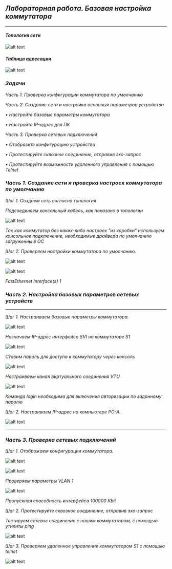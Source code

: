 ## *Лабораторная работа. Базовая настройка коммутатора*
___
#### 	*Топология сети*
![alt text](https://github.com/Eliminir/OTUSLABS/blob/Labs/11.JPG)

#### *Таблица адресации*
![alt text](https://github.com/Eliminir/OTUSLABS/blob/Labs/таблица.JPG)

### *Задачи* ###

*Часть 1. Проверка конфигурации коммутатора по умолчанию*

*Часть 2. Создание сети и настройка основных параметров устройства*

*•	Настройте базовые параметры коммутатора*

*•	Настройте IP-адрес для ПК*

*Часть 3. Проверка сетевых подключений*

*•	Отобразите конфигурацию устройства*

*•	Протестируйте сквозное соединение, отправив эхо-запрос*

*•	Протестируйте возможности удаленного управления с помощью Telnet*


### *Часть 1. Создание сети и проверка настроек коммутатора по умолчанию* ###

*Шаг 1. Создаем сеть согласно топологии*

*Подсоединяем консольный кабель, как показано в топологии*

![alt text](https://github.com/Eliminir/OTUSLABS/blob/Labs/12.JPG)

*Так как коммутатор без каких-либо настроек "из коробки" используем консольное подключение, необходимые драйвера по умолчанию загруженны в ОС*

*Шаг 2. Проверяем настройки коммутатора по умолчанию.*

![alt text](https://github.com/Eliminir/OTUSLABS/blob/Labs/13.JPG)

![alt text](https://github.com/Eliminir/OTUSLABS/blob/Labs/14.JPG)

 *FastEthernet interface(s) 1*

 


### *Часть 2. Настройка базовых параметров сетевых устройств* ###
___
*Шаг 1. Настраиваем базовые параметры коммутатора.*


![alt text](https://github.com/Eliminir/OTUSLABS/blob/Labs/1.JPG)


*Назначаем IP-адрес интерфейса SVI на коммутаторе S1*


![alt text](https://github.com/Eliminir/OTUSLABS/blob/Labs/2.JPG)


*Ставим пароль для доступа к коммутатору через консоль*


![alt text](https://github.com/Eliminir/OTUSLABS/blob/Labs/3.JPG)

*Настраиваем канал виртуального соединения VTU*


![alt text](https://github.com/Eliminir/OTUSLABS/blob/Labs/4.JPG)

*Команда login необходима для включения авторизации по заданному паролю*

*Шаг 2. Настраиваем IP-адрес на компьютере PC-A.*


![alt text](https://github.com/Eliminir/OTUSLABS/blob/Labs/5.JPG)

___

### *Часть 3. Проверка сетевых подключений* ###

*Шаг 1. Отоброжаем конфигурации коммутатора.*

![alt text](https://github.com/Eliminir/OTUSLABS/blob/Labs/7.JPG)


![alt text](https://github.com/Eliminir/OTUSLABS/blob/Labs/6.JPG)

*Проверяем параметры VLAN 1*

![alt text](https://github.com/Eliminir/OTUSLABS/blob/Labs/8.JPG)

*Пропускная способность интерфейса 100000 Kbit*


*Шаг 2. Протестируйте сквозное соединение, отправив эхо-запрос*

*Тестируем сетевое соединение c нашим коммутатором, с помощью утилиты ping*

![alt text](https://github.com/Eliminir/OTUSLABS/blob/Labs/9.JPG)


*Шаг 3. Проверяем удаленное управление коммутатором S1 с помощью telnet*


![alt text](https://github.com/Eliminir/OTUSLABS/blob/Labs/10.JPG)

